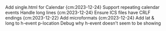 Add single.html for Calendar {cm:2023-12-24}
Support repeating calendar events
Handle long lines {cm:2023-12-24}
Ensure ICS files have CRLF endings {cm:2023-12-22}
Add microformats {cm:2023-12-24}
Add lat & long to h-event p-location
Debug why h-event doesn't seem to be showing